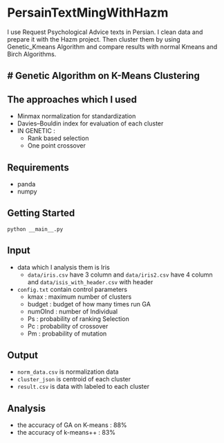 # PersainTextMingWithHazm
 I use Request Psychological Advice texts in Persian. I clean data and prepare it with the Hazm project. Then cluster them by using Genetic_Kmeans Algorithm and compare results with normal Kmeans and  Birch Algorithms.

## # Genetic Algorithm on K-Means Clustering
## The approaches which I used
- Minmax normalization for standardization
- Davies–Bouldin index for evaluation of each cluster
- IN GENETIC :
  * Rank based selection
  * One point crossover

## Requirements
- panda
- numpy

## Getting Started
```
python __main__.py
```

## Input
- data which I analysis them is Iris
  * ```data/iris.csv``` have 3 column and ```data/iris2.csv``` have 4 column and ```data/isis_with_header.csv``` with header
- ```config.txt``` contain control parameters
  * kmax : maximum number of clusters
  * budget : budget of how many times run GA
  * numOInd : number of Individual
  * Ps : probability of ranking Selection
  * Pc : probability of crossover
  * Pm : probability of mutation

## Output
- ```norm_data.csv``` is normalization data
- ```cluster_json``` is centroid of each cluster
- ```result.csv``` is data with labeled to each cluster

## Analysis
- the accuracy of GA on K-means : 88%
- the accuracy of k-means++ : 83%
